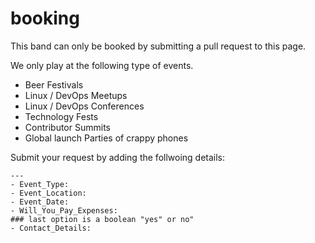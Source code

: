 # booking
This band can only be booked by submitting a pull request to this page.


We only play at the following type of events.

- Beer Festivals
- Linux / DevOps Meetups
- Linux / DevOps Conferences
- Technology Fests
- Contributor Summits
- Global launch Parties of crappy phones

Submit your request by adding the follwoing details:
```
---
- Event_Type: 
- Event_Location:
- Event_Date:
- Will_You_Pay_Expenses: 
### last option is a boolean "yes" or no"
- Contact_Details:
```




